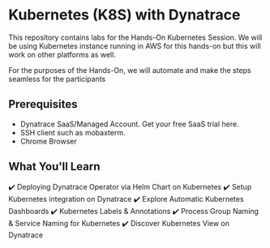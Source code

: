 # Kubernetes (K8S) with Dynatrace

This repository contains labs for the Hands-On Kubernetes Session. We will be using Kubernetes instance running in AWS for this hands-on but this will work on other platforms as well.

For the purposes of the Hands-On, we will automate and make the steps seamless for the participants

## Prerequisites
* Dynatrace SaaS/Managed Account. Get your free SaaS trial here.
* SSH client such as mobaxterm.
* Chrome Browser

## What You'll Learn
:heavy_check_mark: Deploying Dynatrace Operator via Helm Chart on Kubernetes
:heavy_check_mark: Setup Kubernetes integration on Dynatrace
:heavy_check_mark: Explore Automatic Kubernetes Dashboards
:heavy_check_mark: Kubernetes Labels & Annotations
:heavy_check_mark: Process Group Naming & Service Naming for Kubernetes
:heavy_check_mark: Discover Kubernetes View on Dynatrace
